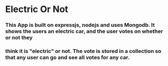 # Electric Or Not

### This App is built on expressjs, nodejs and uses Mongodb. It shows the users an electric car, and the user votes on whether or not they
### think it is "electric" or not. The vote is stored in a collection so that any user can go and see all votes for any car.
